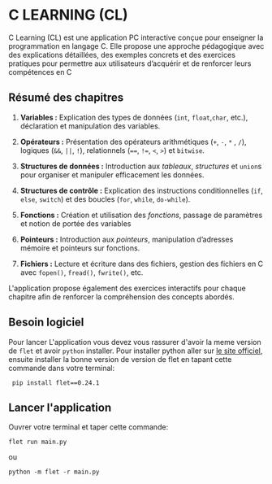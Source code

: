 # C LEARNING (CL)
C Learning (CL) est une application PC interactive conçue pour enseigner la programmation en langage C. Elle propose une approche pédagogique avec des explications détaillées, des exemples concrets et des exercices pratiques pour permettre aux utilisateurs d’acquérir et de renforcer leurs compétences en C

## Résumé des chapitres
1. **Variables :** Explication des types de données (`int`, `float`,`char`, etc.), déclaration et manipulation des variables.

2. **Opérateurs :** Présentation des opérateurs arithmétiques (`+`, `-`, `*` , `/`), logiques (`&&`, `||`, `!`), relationnels (`==`, `!=`, `<`, `>`) et `bitwise`.

3. **Structures de données :** Introduction aux _tableaux_, _structures_ et `union`s pour organiser et manipuler efficacement les données.

4. **Structures de contrôle :** Explication des instructions conditionnelles (`if`, `else`, `switch`) et des boucles (`for`, `while`, `do-while`).

5. **Fonctions :** Création et utilisation des _fonctions_, passage de paramètres et notion de portée des variables

6. **Pointeurs :** Introduction aux _pointeurs_, manipulation d’adresses mémoire et pointeurs sur fonctions.

7. **Fichiers :** Lecture et écriture dans des fichiers, gestion des fichiers en C avec `fopen()`, `fread()`, `fwrite()`, etc.

L'application propose également des exercices interactifs pour chaque chapitre afin de renforcer la compréhension des concepts abordés.

## Besoin logiciel
Pour lancer L'application vous devez vous rassurer d'avoir la meme version de `flet` et avoir `python` installer. Pour installer python aller sur [le site officiel](www.python.org), ensuite installer la bonne version de version de flet en tapant cette commande dans votre terminal:
```
 pip install flet==0.24.1
```

## Lancer l'application 
Ouvrer votre terminal et taper cette commande:
```
flet run main.py
```
ou 
```
python -m flet -r main.py
```